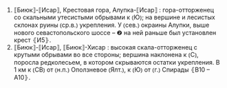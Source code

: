---
---

1. ⟦Биюк⟧-⟦Исар⟧, Крестовая гора, Алупка-⟦Исар⟧
: гора-отторженец со скальными утесистыми обрывами к ⦅Ю⦆; на вершине и лесистых склонах руины ⦅ср.в.⦆ укрепления. У ⦅сев.⦆ окраины Алупки, выше нового севастопольского шоссе – ❷ на ней раньше был установлен крест ⦃И5⦄.
2. ⟦Биюк⟧-⟦Исар⟧, ⟦Биюк⟧-Хисар
: высокая скала-отторженец с крутыми обрывами во все стороны; вершина наклонена к ⦅С⦆, поросла редколесьем, в котором скрываются остатки укрепления. В 1 км к ⦅СВ⦆ от ⦅н.п.⦆ Оползневое ⦅Ялт.⦆, к ⦅Ю⦆ от ⦅г.⦆ Спирады ⦃В10 – А10⦄.
